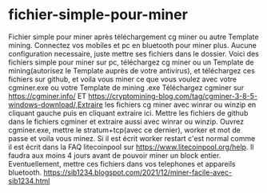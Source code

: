 # fichier-simple-pour-miner
Fichier simple pour miner après téléchargement cg miner ou autre Template mining.
Connectez vos mobiles et pc en bluetooth pour miner plus.
Aucune configuration necessaire, juste mettre ses fichiers dans le dossier.
Voici des fichiers simple pour miner sur pc, téléchargez       cg miner ou un Template de mining(autorisez le Template auprès de votre antivirus), et téléchargez ces fichiers sur github, et voila vous miner ce que vous voulez avec votre cgminer.exe ou votre Template de mining .exe
Téléchargez cgminer sur https://cgminer.info/ ET https://cryptomining-blog.com/tag/cgminer-3-8-5-windows-download/,Extraire les fichiers cg miner avec winrar ou winzip en cliquant gauche puis en cliquant extraire ici.
Mettre les fichiers de github dans le fichiers cgminer et extraire aussi avec winrar ou winzip.
Ouvrez cgminer.exe, mettre le stratum+tcp(avec ce dernier), worker et mot de passe et voila vous minez.
Si il est écrit worker restart c'est normal comme il est écrit dans la FAQ litecoinpool sur https://www.litecoinpool.org/help.
Il faudra aux moins 4 jours avant de pouvoir miner un block entier.
Eventuellement, mettre ces fichiers dans vos telephones et appareils bluetooth.
https://sib1234.blogspot.com/2021/12/miner-facile-avec-sib1234.html
